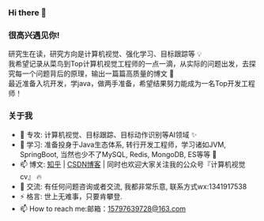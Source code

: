### Hi there 👋

### 很高兴遇见你! 

研究生在读，研究方向是计算机视觉、强化学习、目标跟踪等 💡\
我希望记录从菜鸟到Top计算机视觉工程师的一点一滴，从实际的问题出发，去探究每一个问题背后的原理，输出一篇篇高质量的博文 🤞\
最近准备入坑开发，学java，做两手准备，希望结果努力能成为一名Top开发工程师！


### 关于我

- 🔭 专攻: 计算机视觉、目标跟踪、目标动作识别等AI领域 ✨
- 🚀 学习: 准备投身于Java生态体系, 转行开发工程师，学习诸如JVM, SpringBoot, 当然也少不了MySQL, Redis, MongoDB, ES等等  🍗
- 📫 博文: [知乎](https://www.zhihu.com/people/mo-ming-qi-miao-50-24) | [CSDN博客](https://blog.csdn.net/xiewenrui1996) | 同时也欢迎大家关注我的公众号『计算机视觉cv』 🔥
- 💬 交流: 有任何问题咨询或者交流, 我都非常乐意, 联系方式wx:1341917538
- ⚡ 格言: 世上无难事，只要肯攀登.
- 📫 How to reach me:邮箱：15797639728@163.com
